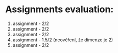 # Assignments evaluation:
1. assignment - 2/2
2. assignment - 2/2
3. assignment - 2/2
4. assignment - 1.5/2 (neověření, že dimenze je 2)
5. assignment - 2/2
